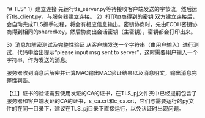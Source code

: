 "# TLS" 
1）建立连接
先运行tls_server.py等待接收客户端发送的字节流，然后运行tls_client.py，与服务器建立连接。
2）打印协商得到的密钥
双方建立连接后，会自动完成TLS握手过程，将会有相应信息输出。密钥协商时，先由ECDH密钥协商得到相同的sharedkey，然后协商出会话密钥（主密钥），密钥都会打印出来。
 
3）消息加解密测试及完整性验证
从客户端发送一个字符串（由用户输入）进行测试，代码中给出提示“please input msg sent to server”，这时需要用户输入一个字符串，作为发送的消息。
 
服务器收到消息后解密并计算MAC输出MAC验证结果以及消息明文，输出消息完整性判断。
 
【注】证书的验证需要使用发证的CA的证书，在TLS_pj文件夹中已经提前包含了服务器和客户端发证的CA的证书，s_ca.crt和c_ca.crt，它们与需要运行的py文件的在同一目录下，建议在TLS_pj目录下直接运行，以免认证时出现问题。

